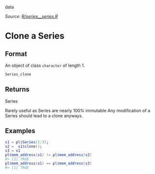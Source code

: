 data

*Source: [R/series__series.R](https://github.com/pola-rs/r-polars/tree/main/R/series__series.R)*

# Clone a Series

## Format

An object of class `character` of length 1.

```r
Series_clone
```

## Returns

Series

Rarely useful as Series are nearly 100% immutable Any modification of a Series should lead to a clone anyways.

## Examples

<pre class='r-example'><code><span class='r-in'><span><span class='va'>s1</span> <span class='op'>=</span> <span class='va'>pl</span><span class='op'>$</span><span class='fu'>Series</span><span class='op'>(</span><span class='fl'>1</span><span class='op'>:</span><span class='fl'>3</span><span class='op'>)</span>;</span></span>
<span class='r-in'><span><span class='va'>s2</span> <span class='op'>=</span>  <span class='va'>s1</span><span class='op'>$</span><span class='fu'>clone</span><span class='op'>(</span><span class='op'>)</span>;</span></span>
<span class='r-in'><span><span class='va'>s3</span> <span class='op'>=</span> <span class='va'>s1</span></span></span>
<span class='r-in'><span><span class='va'>pl</span><span class='op'>$</span><span class='fu'>mem_address</span><span class='op'>(</span><span class='va'>s1</span><span class='op'>)</span> <span class='op'>!=</span> <span class='va'>pl</span><span class='op'>$</span><span class='fu'>mem_address</span><span class='op'>(</span><span class='va'>s2</span><span class='op'>)</span></span></span>
<span class='r-out co'><span class='r-pr'>#&gt;</span> [1] TRUE</span>
<span class='r-in'><span><span class='va'>pl</span><span class='op'>$</span><span class='fu'>mem_address</span><span class='op'>(</span><span class='va'>s1</span><span class='op'>)</span> <span class='op'>==</span> <span class='va'>pl</span><span class='op'>$</span><span class='fu'>mem_address</span><span class='op'>(</span><span class='va'>s3</span><span class='op'>)</span></span></span>
<span class='r-out co'><span class='r-pr'>#&gt;</span> [1] TRUE</span>
 </code></pre>